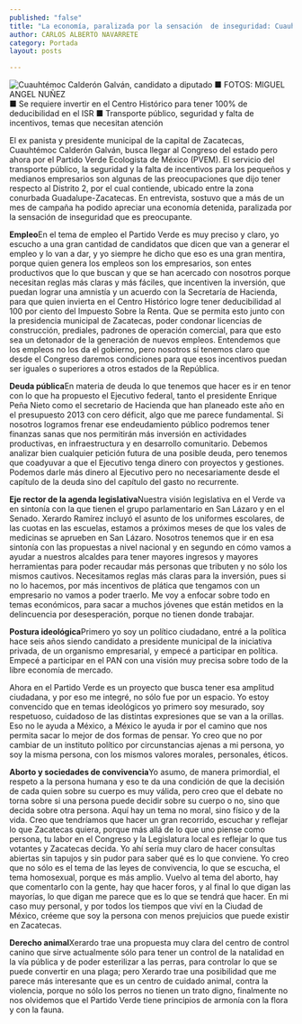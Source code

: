 ```yaml
---
published: "false"
title: "La economía, paralizada por la sensación  de inseguridad: Cuauhtémoc Calderón"
author: CARLOS ALBERTO NAVARRETE
category: Portada
layout: posts

---
```


![Cuauhtémoc Calderón Galván, candidato a diputado ■ FOTOS: MIGUEL ANGEL NUÑEZ](http://i.imgur.com/o0Slm2Km.jpg)
■ Se requiere invertir en el Centro Histórico para tener 100% de deducibilidad en el ISR 
■ Transporte público, seguridad y falta de incentivos, temas que necesitan atención

El ex panista y presidente municipal de la capital de Zacatecas, Cuauhtémoc Calderón Galván, busca llegar al Congreso del estado pero ahora por el Partido Verde Ecologista de México (PVEM).
El servicio del transporte público, la seguridad y la falta de incentivos para los pequeños y medianos empresarios son algunas de las preocupaciones que dijo tener respecto al Distrito 2, por el cual contiende, ubicado entre la zona conurbada Guadalupe-Zacatecas.
En entrevista, sostuvo que a más de un mes de campaña ha podido apreciar una economía detenida, paralizada por la sensación de inseguridad que es preocupante.

**Empleo**En el tema de empleo el Partido Verde es muy preciso y claro, yo escucho a una gran cantidad de candidatos que dicen que van a generar el empleo y lo van a dar, y yo siempre he dicho que eso es una gran mentira, porque quien genera los empleos son los empresarios, son entes productivos que lo que buscan y que se han acercado con nosotros porque necesitan reglas más claras y más fáciles, que incentiven la inversión, que puedan lograr una amnistía y un acuerdo con la Secretaría de Hacienda, para que quien invierta en el Centro Histórico logre tener deducibilidad al 100 por ciento del Impuesto Sobre la Renta.
Que se permita esto junto con la presidencia municipal de Zacatecas, poder condonar licencias de construcción, prediales, padrones de operación comercial, para que esto sea un detonador de la generación de nuevos empleos.
Entendemos que los empleos no los da el gobierno, pero nosotros sí tenemos claro que desde el Congreso daremos condiciones para que esos incentivos puedan ser iguales o superiores a otros estados de la República.

**Deuda pública**En materia de deuda lo que tenemos que hacer es ir en tenor con lo que ha propuesto el Ejecutivo federal, tanto el presidente Enrique Peña Nieto como el secretario de Hacienda que han planeado este año en el presupuesto 2013 con cero déficit, algo que me parece fundamental.
Si nosotros logramos frenar ese endeudamiento público podremos tener finanzas sanas que nos permitirán más inversión en actividades productivas, en infraestructura y en desarrollo comunitario.
Debemos analizar bien cualquier petición futura de una posible deuda, pero tenemos que coadyuvar a que el Ejecutivo tenga dinero con proyectos y gestiones. Podemos darle más dinero al Ejecutivo pero no necesariamente desde el capítulo de la deuda sino del capítulo del gasto no recurrente.

**Eje rector de la agenda legislativa**Nuestra visión legislativa en el Verde va en sintonía con la que tienen el grupo parlamentario en San Lázaro y en el Senado. Xerardo Ramírez incluyó el asunto de los uniformes escolares, de las cuotas en las escuelas, estamos a próximos meses de que los vales de medicinas se aprueben en San Lázaro.
Nosotros tenemos que ir en esa sintonía con las propuestas a nivel nacional y en segundo en cómo vamos a ayudar a nuestros alcaldes para tener mayores ingresos y mayores herramientas para poder recaudar más personas que tributen y no sólo los mismos cautivos.
Necesitamos reglas más claras para la inversión, pues si no lo hacemos, por más incentivos de plática que tengamos con un empresario no vamos a poder traerlo. Me voy a enfocar sobre todo en temas económicos, para sacar a muchos jóvenes que están metidos en la delincuencia por desesperación, porque no tienen donde trabajar.

**Postura ideológica**Primero yo soy un político ciudadano, entré a la política hace seis años siendo candidato a presidente municipal de la iniciativa privada, de un organismo empresarial, y empecé a participar en política. Empecé a participar en el PAN con una visión muy precisa sobre todo de la libre economía de mercado.


Ahora en el Partido Verde es un proyecto que busca tener esa amplitud ciudadana, y por eso me integré, no sólo fue por un espacio. Yo estoy convencido que en temas ideológicos yo primero soy mesurado, soy respetuoso, cuidadoso de las distintas expresiones que se van a la orillas. Eso no le ayuda a México, a México le ayuda ir por el camino que nos permita sacar lo mejor de dos formas de pensar.
Yo creo que no por cambiar de un instituto político por circunstancias ajenas a mi persona, yo soy la misma persona, con los mismos valores morales, personales, éticos.

**Aborto y sociedades de convivencia**Yo asumo, de manera primordial, el respeto a la persona humana y eso te da una condición de que la decisión de cada quien sobre su cuerpo es muy válida, pero creo que el debate no torna sobre si una persona puede decidir sobre su cuerpo o no, sino que decida sobre otra persona. Aquí hay un tema no moral, sino físico y de la vida.
Creo que tendríamos que hacer un gran recorrido, escuchar y reflejar lo que Zacatecas quiera, porque más allá de lo que uno piense como persona, tu labor en el Congreso y la Legislatura local es reflejar lo que tus votantes y Zacatecas decida. Yo ahí sería muy claro de hacer consultas abiertas sin tapujos y sin pudor para saber qué es lo que conviene.
Yo creo que no sólo es el tema de las leyes de convivencia, lo que se escucha, el tema homosexual, porque es más amplio. Vuelvo al tema del aborto, hay que comentarlo con la gente, hay que hacer foros, y al final lo que digan las mayorías, lo que digan me parece que es lo que se tendrá que hacer.
En mi caso muy personal, y por todos los tiempos que viví en la Ciudad de México, créeme que soy la persona con  menos prejuicios que puede existir en Zacatecas.

**Derecho animal**Xerardo trae una propuesta muy clara del centro de control canino que sirve actualmente sólo para tener un control de la natalidad en la vía pública y de poder esterilizar a las perras, para controlar lo que se puede convertir en una plaga; pero Xerardo trae una posibilidad que me parece más interesante que es un centro de cuidado animal, contra la violencia, porque no sólo los perros no tienen un trato digno, finalmente no nos olvidemos que el Partido Verde tiene principios de armonía con la flora y con la fauna.
